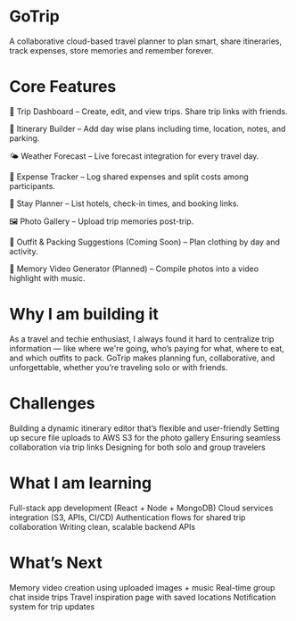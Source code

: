 # GoTrip
A collaborative cloud-based travel planner to plan smart, share itineraries, track expenses, store memories and remember forever.

# Core Features

🧳 Trip Dashboard – Create, edit, and view trips. Share trip links with friends.

📅 Itinerary Builder – Add day wise plans including time, location, notes, and parking.

🌤 Weather Forecast – Live forecast integration for every travel day.

💸 Expense Tracker – Log shared expenses and split costs among participants.

🏨 Stay Planner – List hotels, check-in times, and booking links.

🖼 Photo Gallery – Upload trip memories post-trip.

👕 Outfit & Packing Suggestions (Coming Soon) – Plan clothing by day and activity.

🎥 Memory Video Generator (Planned) – Compile photos into a video highlight with music.

# Why I am building it

As a travel and techie enthusiast, I always found it hard to centralize trip information — like where we're going, who’s paying for what, where to eat, and which outfits to pack. GoTrip makes planning fun, collaborative, and unforgettable, whether you’re traveling solo or with friends.

# Challenges

Building a dynamic itinerary editor that’s flexible and user-friendly
Setting up secure file uploads to AWS S3 for the photo gallery
Ensuring seamless collaboration via trip links
Designing for both solo and group travelers

# What I am learning 

Full-stack app development (React + Node + MongoDB)
Cloud services integration (S3, APIs, CI/CD)
Authentication flows for shared trip collaboration
Writing clean, scalable backend APIs

# What’s Next

Memory video creation using uploaded images + music
Real-time group chat inside trips
Travel inspiration page with saved locations
Notification system for trip updates

